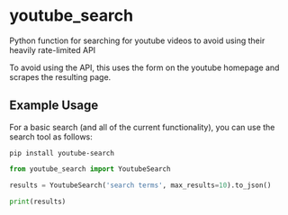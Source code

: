 # youtube_search

Python function for searching for youtube videos to avoid using their heavily rate-limited API

To avoid using the API, this uses the form on the youtube homepage and scrapes the resulting page.

## Example Usage

For a basic search (and all of the current functionality), you can use the search tool as follows:

```pip install youtube-search```

```python
from youtube_search import YoutubeSearch

results = YoutubeSearch('search terms', max_results=10).to_json()

print(results)
```
